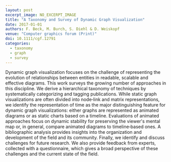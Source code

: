 ```yaml
---
layout: post
excerpt_image: NO_EXCERPT_IMAGE
title: "A Taxonomy and Survey of Dynamic Graph Visualization"
date: 2017-01-01
authors: F. Beck, M. Burch, S. Diehl & D. Weiskopf
venue: "Computer graphics forum (Print)"
doi: 10.1111/cgf.12791
categories:
  - taxonomy
  - graph
  - survey
---
```

Dynamic graph visualization focuses on the challenge of representing the evolution of relationships between entities in readable, scalable and effective diagrams. This work surveys the growing number of approaches in this discipline. We derive a hierarchical taxonomy of techniques by systematically categorizing and tagging publications. While static graph visualizations are often divided into node‐link and matrix representations, we identify the representation of time as the major distinguishing feature for dynamic graph visualizations: either graphs are represented as animated diagrams or as static charts based on a timeline. Evaluations of animated approaches focus on dynamic stability for preserving the viewer's mental map or, in general, compare animated diagrams to timeline‐based ones. A bibliographic analysis provides insights into the organization and development of the field and its community. Finally, we identify and discuss challenges for future research. We also provide feedback from experts, collected with a questionnaire, which gives a broad perspective of these challenges and the current state of the field.
